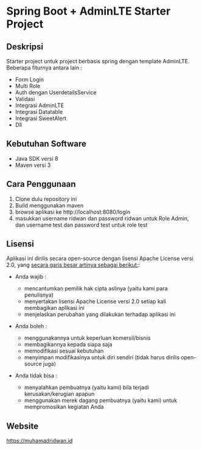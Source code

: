 # Spring Boot + AdminLTE Starter Project #

## Deskripsi ##

Starter project untuk project berbasis spring dengan template AdminLTE.
Beberapa fiturnya antara lain : 

*  Form Login
*  Multi Role 
*  Auth dengan UserdetailsService
*  Validasi
*  Integrasi AdminLTE
*  Integrasi Datatable
*  Integrasi SweetAlert
*  Dll

## Kebutuhan Software ##

*  Java SDK versi 8
*  Maven versi 3

## Cara Penggunaan ##

1. Clone dulu repository ini
2. Build menggunakan maven
3. browse aplikasi ke http://localhost:8080/login
4. masukkan username ridwan dan password ridwan untuk Role Admin, dan username test dan password test untuk role test

## Lisensi ##

Aplikasi ini dirilis secara open-source dengan lisensi Apache License versi 2.0, yang [secara garis besar artinya sebagai berikut:](https://tldrlegal.com/license/apache-license-2.0-(apache-2.0)):

* Anda wajib :

    * mencantumkan pemilik hak cipta aslinya (yaitu kami para penulisnya)
    * menyertakan lisensi Apache License versi 2.0 setiap kali membagikan aplikasi ini
    * menjelaskan perubahan yang dilakukan terhadap aplikasi ini

* Anda boleh :

    * menggunakannya untuk keperluan komersil/bisnis
    * membagikannya kepada siapa saja
    * memodifikasi sesuai kebutuhan
    * menyimpan modifikasinya untuk diri sendiri (tidak harus dirilis open-source juga)

* Anda tidak bisa :

    * menyalahkan pembuatnya (yaitu kami) bila terjadi kerusakan/kerugian apapun
    * menggunakan merek dagang pembuatnya (yaitu kami) untuk mempromosikan kegiatan Anda

## Website ##

   https://muhamadridwan.id
